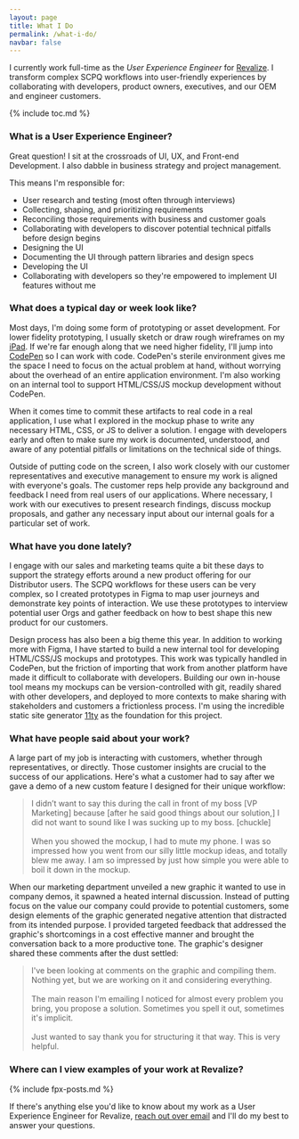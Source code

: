 ```yaml
---
layout: page
title: What I Do
permalink: /what-i-do/
navbar: false
---
```


I currently work full-time as the *User Experience Engineer* for
[Revalize](https://www.revalizesoftware.com/). I transform complex SCPQ
workflows into user-friendly experiences by collaborating with developers,
product owners, executives, and our OEM and engineer customers.

{% include toc.md %}

### What is a User Experience Engineer?

Great question! I sit at the crossroads of UI, UX, and Front-end Development. I
also dabble in business strategy and project management.

This means I'm responsible for:

- User research and testing (most often through interviews)
- Collecting, shaping, and prioritizing requirements
- Reconciling those requirements with business and customer goals
- Collaborating with developers to discover potential technical pitfalls before
  design begins
- Designing the UI
- Documenting the UI through pattern libraries and design specs
- Developing the UI
- Collaborating with developers so they're empowered to implement UI features
  without me

### What does a typical day or week look like?

Most days, I'm doing some form of prototyping or asset development. For lower
fidelity prototyping, I usually sketch or draw rough wireframes on my
[iPad](/uses/#129-ipad-pro-2018-with-apple-pencil-2). If we're far enough along
that we need higher fidelity, I'll jump into
[CodePen](https://codepen.io/bobbyshowalter/) so I can work with code. CodePen's
sterile environment gives me the space I need to focus on the actual problem at
hand, without worrying about the overhead of an entire application environment.
I'm also working on an internal tool to support HTML/CSS/JS mockup development
without CodePen.

When it comes time to commit these artifacts to real code in a real application,
I use what I explored in the mockup phase to write any necessary HTML, CSS, or
JS to deliver a solution. I engage with developers early and often to make sure
my work is documented, understood, and aware of any potential pitfalls or
limitations on the technical side of things.

Outside of putting code on the screen, I also work closely with our customer
representatives and executive management to ensure my work is aligned with
everyone's goals. The customer reps help provide any background and feedback I
need from real users of our applications. Where necessary, I work with our
executives to present research findings, discuss mockup proposals, and gather
any necessary input about our internal goals for a particular set of work.

### What have you done lately?

I engage with our sales and marketing teams quite a bit these days to support
the strategy efforts around a new product offering for our Distributor users.
The SCPQ workflows for these users can be very complex, so I created prototypes
in Figma to map user journeys and demonstrate key points of interaction. We use
these prototypes to interview potential user Orgs and gather feedback on how to
best shape this new product for our customers.

Design process has also been a big theme this year. In addition to working more
with Figma, I have started to build a new internal tool for developing
HTML/CSS/JS mockups and prototypes. This work was typically handled in CodePen,
but the friction of importing that work from another platform have made it
difficult to collaborate with developers. Building our own in-house tool means
my mockups can be version-controlled with git, readily shared with other
developers, and deployed to more contexts to make sharing with stakeholders and
customers a frictionless process. I'm using the incredible static site generator
[11ty](https://www.11ty.dev/) as the foundation for this project.

### What have people said about your work?

A large part of my job is interacting with customers, whether through
representatives, or directly. Those customer insights are crucial to the success
of our applications. Here's what a customer had to say after we gave a demo of a
new custom feature I designed for their unique workflow:

> I didn’t want to say this during the call in front of my boss [VP
Marketing] because [after he said good things about our solution,] I did not
want to sound like I was sucking up to my boss. [chuckle]<br><br>When you showed
the mockup, I had to mute my phone. I was so impressed how you went from our
silly little mockup ideas, and totally blew me away. I am so impressed by just
how simple you were able to boil it down in the mockup.

When our marketing department unveiled a new graphic it wanted to use in company
demos, it spawned a heated internal discussion. Instead of putting focus on the
value our company could provide to potential customers, some design elements of
the graphic generated negative attention that distracted from its intended
purpose. I provided targeted feedback that addressed the graphic's shortcomings
in a cost effective manner and brought the conversation back to a more
productive tone. The graphic's designer shared these comments after the dust
settled:

> I've been looking at comments on the graphic and compiling them. Nothing
yet, but we are working on it and considering everything.<br><br>The main reason
I'm emailing I noticed for almost every problem you bring, you propose a
solution. Sometimes you spell it out, sometimes it's implicit.<br><br>Just
wanted to say thank you for structuring it that way. This is very helpful.

### Where can I view examples of your work at Revalize?

{% include fpx-posts.md %}

If there's anything else you'd like to know about my work as a User Experience
Engineer for Revalize, [reach out over email](mailto:bobby.showalter@gmail.com)
and I'll do my best to answer your questions.
